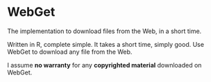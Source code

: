 # WebGet
The implementation to download files from the Web, in a short time.

Written in R, complete simple. It takes a short time, simply good. Use WebGet to
download any file from the Web.

I assume **no warranty** for any **copyrighted material** downloaded on WebGet.
